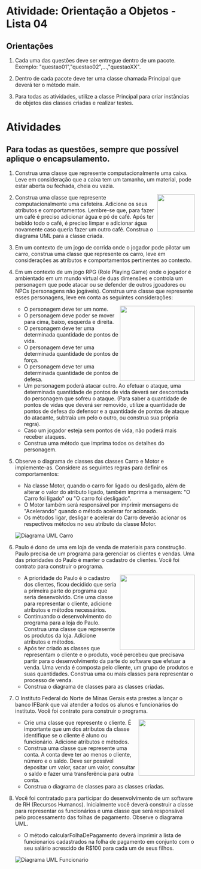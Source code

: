 # Atividade: Orientação a Objetos - Lista 04
## Orientações

1. Cada uma das questões deve ser entregue dentro de um pacote. Exemplo: "questao01","questao02",...,"questaoXX".

1. Dentro de cada pacote deve ter uma classe chamada Principal que deverá ter o método main.

1. Para todas as atividades, utilize a classe Principal para criar instâncias de objetos das classes criadas e realizar testes.

# Atividades

## Para todas as questões, sempre que possível aplique o encapsulamento.

   <!-- <img  align="right" src="https://user-images.githubusercontent.com/5587998/183262129-c4924406-9e0b-4cc9-9f02-dd01c3caee78.png" height="100" /> -->

1. Construa uma classe que represente computacionalmente uma caixa. Leve em consideração que a caixa tem um tamanho, um material, pode estar aberta ou fechada, cheia ou vazia.    
   
   <img  align="right" src="https://user-images.githubusercontent.com/5587998/183262332-95430145-cded-4da6-8870-6620dd45e4f9.png" height="100" />
1. Construa uma classe que represente computacionalmente uma cafeteira. Adicione os seus atributos e comportamentos. Lembre-se que, para fazer um café é preciso adicionar água e pó de café. Após ter bebido todo o café, é preciso limpar e adicionar água novamente caso queria fazer um outro café. Construa o diagrama UML para a classe criada.   
   

1. Em um contexto de um jogo de corrida onde o jogador pode pilotar um carro, construa uma classe que represente os carro, leve em considerações as atributos e comportamentos pertinentes ao contexto.

1. Em um contexto de um jogo RPG (Role Playing Game) onde o jogador é ambientado em um mundo virtual de duas dimensões e controla um personagem que pode atacar ou se defender de outros jgoadores ou NPCs (personagens não jogáveis). Construa uma classe que represente esses personagens, leve em conta as seguintes considerações:
   
   <img  align="right" src="https://user-images.githubusercontent.com/5587998/183262443-5f6ecefa-6ca0-45c7-8637-64d480ee6f41.png" height="200" />
   
    * O personagem deve ter um nome.
    * O personagem deve poder se mover para cima, baixo, esquerda e direita.
    * O personagem deve ter uma determinada quantidade de pontos de vida.
    * O personagem deve ter uma determinada quantidade de pontos de força.
    * O personagem deve ter uma determinada quantidade de pontos de defesa.
    * Um personagem poderá atacar outro. Ao efetuar o ataque, uma determinada quantidade de pontos de vida deverá ser descontada do personagem que sofreu o ataque. (Para saber a quantidade de pontos de vidas que deverá ser removido, utilize a quantidade de pontos de defesa do defensor e a quantidade de pontos de ataque do atacante, subtraia um pelo o outro, ou construa sua própria regra).
    * Caso um jogador esteja sem pontos de vida, não poderá mais receber ataques.
    * Construa uma método que imprima todos os detalhes do personagem.

1. Observe o diagrama de classes das classes Carro e Motor e implemente-as. Considere as seguintes regras para definir os comportamentos:
    * Na classe Motor, quando o carro for ligado ou desligado, além de alterar o valor do atributo ligado, também imprima a mensagem: "O Carro foi ligado" ou "O carro foi desligado".
    * O Motor também será responsável por imprimir mensagens de "Acelerando" quando o método acelerar for acionado.
    * Os métodos ligar, desligar e acelerar do Carro deverão acionar os respectivos métodos no seu atributo da classe Motor.

    ![Diagrama UML Carro](http://www.plantuml.com/plantuml/proxy?cache=no&src=https://raw.githubusercontent.com/IFNMG-Almenara-Classes/modificadores-de-acesso/main/assets/carro-uml.iuml?token=GHSAT0AAAAAABR4VPIHMR5YFLK4NUYETC5KYXOZAXQ)

1. Paulo é dono de uma em loja de venda de materiais para construção. Paulo precisa de um programa para gerenciar os clientes e vendas. Uma das prioridades do Paulo é manter o cadastro de clientes. Você foi contrato para construir o programa.

   <img  align="right" src="https://user-images.githubusercontent.com/5587998/183262669-d69baeff-49a4-40f2-80e9-03ecd8777c5e.png" height="200" />

    * A prioridade do Paulo é o cadastro dos clientes, ficou decidido que seria a primeira parte do programa que seria desenvolvido. Crie uma classe para representar o cliente, adicione atributos e métodos necessários.
    * Continuando o desenvolvimento do programa para a loja do Paulo. Construa uma classe que represente os produtos da loja. Adicione atributos e métodos.
    * Após ter criado as classes que representam o cliente e o produto, você percebeu que precisava partir para o desenvolvimento da parte do software que efetuar a venda. Uma venda é composta pelo cliente, um grupo de produtos e suas quantidades. Construa uma ou mais classes para representar o processo de venda. 
    * Construa o diagrama de classes para as classes criadas.

1. O Instituto Federal do Norte de Minas Gerais esta prestes a lançar o banco  IFBank que vai atender a todos os alunos e funcionários do instituto. Você foi contrato para construir o programa. 

   <img  align="right" src="https://user-images.githubusercontent.com/5587998/183262749-19c7f8d1-0c54-4651-9777-762fbd86dfe3.png" height="150" />

    * Crie uma classe que represente o cliente. É importante que um dos atributos da classe identifique se o cliente é aluno ou funcionário. Adicione atributos e métodos.
    * Construa uma classe que represente uma conta. A conta deve ter ao menos o cliente, número e o saldo. Deve ser possível depositar um valor, sacar um valor, consultar o saldo e fazer uma transferência para outra conta.
    * Construa o diagrama de classes para as classes criadas.

1. Você foi contratado para participar do desenvolvimento de um software de RH (Recursos Humanos). Inicialmente você deverá construir a classe para representar os funcionários e uma classe que será responsável pelo processamento das folhas de pagamento. Observe o diagrama UML.
    * O método calcularFolhaDePagamento deverá imprimir a lista de funcionarios cadastrados na folha de pagamento em conjunto com o seu salário acrescido de R$100 para cada um de seus filhos.

   ![Diagrama UML Funcionario](http://www.plantuml.com/plantuml/proxy?cache=no&src=https://raw.githubusercontent.com/IFNMG-Almenara-Classes/modificadores-de-acesso/main/assets/funcinarios.iuml?token=GHSAT0AAAAAABR4VPIGPHMSNUX7OLEHUVHKYXOZHYQ)
